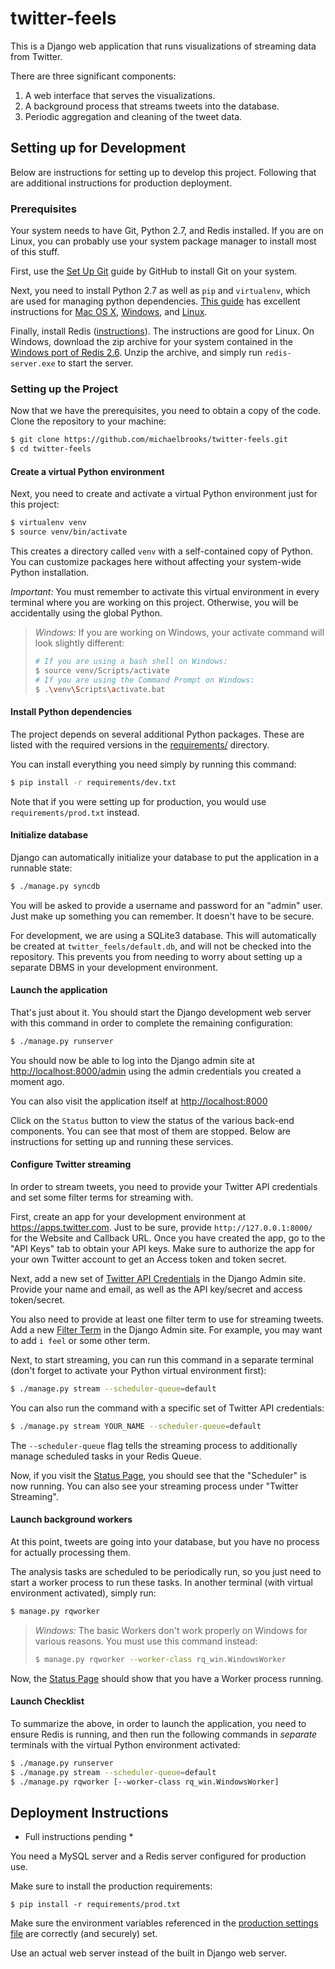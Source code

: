 twitter-feels
=============

This is a Django web application that runs visualizations
of streaming data from Twitter.

There are three significant components:

1. A web interface that serves the visualizations.
2. A background process that streams tweets into the database.
3. Periodic aggregation and cleaning of the tweet data.

Setting up for Development
----------------

Below are instructions for setting up to develop this project.
Following that are additional instructions for production deployment.

### Prerequisites

Your system needs to have Git, Python 2.7, and Redis installed.
If you are on Linux, you can probably use your system package manager to install
most of this stuff.

First, use the [Set Up Git](https://help.github.com/articles/set-up-git) guide by GitHub to install Git on your system.

Next, you need to install Python 2.7 as well as `pip` and `virtualenv`, which
are used for managing python dependencies.
[This guide](http://python-guide.readthedocs.org/) has excellent instructions for
[Mac OS X](http://python-guide.readthedocs.org/en/latest/starting/install/osx/),
[Windows](http://python-guide.readthedocs.org/en/latest/starting/install/win/), and
[Linux](http://python-guide.readthedocs.org/en/latest/starting/install/linux/).

Finally, install Redis ([instructions](http://redis.io/download)).
The instructions are good for Linux. On Windows, download the zip archive for your system contained
in the [Windows port of Redis 2.6](https://github.com/MSOpenTech/redis/tree/2.6/bin/release).
Unzip the archive, and simply run `redis-server.exe` to start the server.

### Setting up the Project

Now that we have the prerequisites, you need to obtain a copy of the code.
Clone the repository to your machine:

```bash
$ git clone https://github.com/michaelbrooks/twitter-feels.git
$ cd twitter-feels
```


#### Create a virtual Python environment

Next, you need to create and activate a virtual Python environment just for this project:

```bash
$ virtualenv venv
$ source venv/bin/activate
```

This creates a directory called `venv` with a self-contained copy
of Python. You can customize packages here without affecting your
 system-wide Python installation.

*Important:* You must remember to activate this virtual environment in every terminal
where you are working on this project. Otherwise, you will be accidentally
using the global Python.

> *Windows:* If you are working on Windows, your activate command will look slightly different:
> ```bash
> # If you are using a bash shell on Windows:
> $ source venv/Scripts/activate
> # If you are using the Command Prompt on Windows:
> $ .\venv\Scripts\activate.bat
> ```

#### Install Python dependencies

The project depends on several additional Python packages.
These are listed with the required versions in the
[requirements/](https://github.com/michaelbrooks/twitter-feels/tree/master/requirements) directory.

You can install everything you need simply by running this command:

```bash
$ pip install -r requirements/dev.txt
```

Note that if you were setting up for production, you would use `requirements/prod.txt` instead.

#### Initialize database

Django can automatically initialize your database to put the application
in a runnable state:

```bash
$ ./manage.py syncdb
```

You will be asked to provide a username and password for an "admin" user.
Just make up something you can remember. It doesn't have to be secure.

For development, we are using a SQLite3 database. This will automatically be created
at `twitter_feels/default.db`, and will not be checked into the repository.
This prevents you from needing to worry about setting up a separate
DBMS in your development environment.

#### Launch the application

That's just about it. You should start the Django development web server with
 this command in order to complete the remaining configuration:

```bash
$ ./manage.py runserver
```

You should now be able to log into the Django admin site at
[http://localhost:8000/admin](http://localhost:8000/admin)
using the admin credentials you created a moment ago.

You can also visit the application itself at
[http://localhost:8000](http://localhost:8000)

Click on the `Status` button to view the status of the various back-end components.
You can see that most of them are stopped. Below are instructions
for setting up and running these services.

#### Configure Twitter streaming

In order to stream tweets, you need to provide your Twitter
API credentials and set some filter terms for streaming with.

First, create an app for your development environment at https://apps.twitter.com.
Just to be sure, provide `http://127.0.0.1:8000/` for the Website and Callback URL.
Once you have created the app, go to the "API Keys" tab to obtain your API keys.
Make sure to authorize the app for your own Twitter account to get an Access token and token secret.

Next, add a new set of [Twitter API Credentials](http://localhost:8000/admin/streamer/twitterapicredentials/add)
in the Django Admin site. Provide your name and email, as well as the API key/secret and access token/secret.

You also need to provide at least one filter term to use for streaming tweets.
Add a new [Filter Term](http://localhost:8000/admin/streamer/filterterm/add) in the Django Admin site.
For example, you may want to add `i feel` or some other term.

Next, to start streaming, you can run this command in a separate terminal
(don't forget to activate your Python virtual environment first):

```bash
$ ./manage.py stream --scheduler-queue=default
```

You can also run the command with a specific set of Twitter API credentials:

```bash
$ ./manage.py stream YOUR_NAME --scheduler-queue=default
```

The `--scheduler-queue` flag tells the streaming process to additionally manage
 scheduled tasks in your Redis Queue.

Now, if you visit the [Status Page](http://localhost:8000/status), you should
 see that the "Scheduler" is now running. You can also see your streaming process
 under "Twitter Streaming".

#### Launch background workers

At this point, tweets are going into your database, but you
have no process for actually processing them.

The analysis tasks are scheduled to be periodically run, so you
just need to start a worker process to run these tasks.
In another terminal (with virtual environment activated), simply run:

```bash
$ manage.py rqworker
```

> *Windows:* The basic Workers don't work properly on Windows for various
> reasons. You must use this command instead:
> ```bash
> $ manage.py rqworker --worker-class rq_win.WindowsWorker
> ```

Now, the [Status Page](http://localhost:8000/status) should show
that you have a Worker process running.

#### Launch Checklist

To summarize the above, in order to launch the application,
you need to ensure Redis is running, and then
run the following commands in *separate* terminals
with the virtual Python environment activated:

```bash
$ ./manage.py runserver
$ ./manage.py stream --scheduler-queue=default
$ ./manage.py rqworker [--worker-class rq_win.WindowsWorker]
```

Deployment Instructions
---------------

* Full instructions pending *

You need a MySQL server and a Redis server configured for production use.

Make sure to install the production requirements:

```code
$ pip install -r requirements/prod.txt
```

Make sure the environment variables referenced in the [production settings
file](https://github.com/michaelbrooks/twitter-feels/tree/master/twitter_feels/settings/prod.py)
are correctly (and securely) set.

Use an actual web server instead of the built in Django web server.
